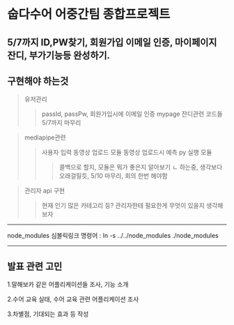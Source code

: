 숩다수어 어중간팀 종합프로젝트
===============================
5/7까지 ID,PW찾기, 회원가입 이메일 인증, 마이페이지 잔디, 부가기능등 완성하기.
-------------------------------------------------------------------------------------------

구현해야 하는것
----------------
>유저관리
>> passId, passPw, 회원가입시에 이메일 인증
>> mypage 잔디관련 코드들
>> 5/7까지 마무리

>mediapipe관련
>>사용자 입력 동영상 업로드 모듈 
>>동영상 업로드시 예측 py 실행 모듈
>>>콜백으로 할지, 모듈은 뭐가 좋은지 알아보기
>>>ㄴ 하는중, 생각보다 오래걸릴듯, 5/10 마무리, 회의 한번 해야함


>관리자 api 구현
>> 현재 인기 많은 카테고리 등? 관리자한테 필요한게 무엇이 있을지 생각해보자

************************************************************************
node_modules 심볼릭링크 명령어 : ln -s ../../node_modules ./node_modules
************************************************************************
발표 관련 고민
---------------
1.말해보카 같은 어플리케이션들 조사, 기능 소개<p>
2.수어 교육 실태, 수어 교육 관련 어플리케이션 조사<p>
3.차별점, 기대되는 효과 등 작성<p>

